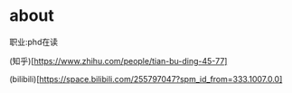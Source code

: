 # about

职业:phd在读

(知乎)[https://www.zhihu.com/people/tian-bu-ding-45-77]

(bilibili)[https://space.bilibili.com/255797047?spm_id_from=333.1007.0.0]